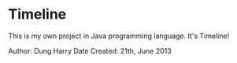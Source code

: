 Timeline
========

This is my own project in Java programming language. It's Timeline!

Author: Dung Harry
Date Created: 21th, June 2013
